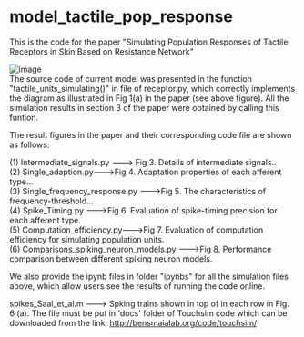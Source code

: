 # model_tactile_pop_response

This is the code for the paper "Simulating Population Responses of Tactile Receptors in Skin Based on Resistance Network"
  
 ![image](https://github.com/ouyangqq/model_of_single_tactile_unit/blob/master/Saved_figs/diagram.jpg)  
The source code of current model was presented in the function "tactile_units_simulating()" in file of receptor.py, which correctly implements the diagram as illustrated in Fig 1(a) in the paper (see above figure). All the simulation results in section 3 of the paper were obtained by calling this funtion. 

The result figures in the paper and their corresponding code file are shown as follows:  

 
(1)  Intermediate_signals.py ---> Fig 3. Details of intermediate signals..  
(2)  Single_adaption.py--->Fig 4. Adaptation properties of each afferent type...  
(3)  Single_frequency_response.py --->Fig 5. The characteristics of frequency-threshold...  
(4)  Spike_Timing.py --->Fig 6. Evaluation of spike-timing precision for each afferent type.  
(5)  Computation_efficiency.py--->Fig 7. Evaluation of computation efficiency for simulating population units.  
(6)  Comparisons_spiking_neuron_models.py --->Fig 8. Performance comparison between different spiking neuron models.   

We also provide the ipynb files in folder "ipynbs" for all the simulation files above, which allow users see the results of running the code online.  

spikes_Saal_et_al.m  ---> Spking trains shown in top of in each row in Fig. 6 (a). The file must be put in 'docs' folder of Touchsim code which can be downloaded from the link: http://bensmaialab.org/code/touchsim/

